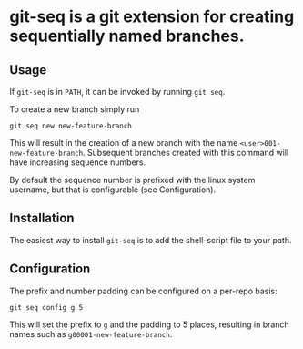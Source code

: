 # git-seq is a git extension for creating sequentially named branches.

## Usage

If `git-seq` is in `PATH`, it can be invoked by running `git seq`.

To create a new branch simply run

``` shell
git seq new new-feature-branch
```

This will result in the creation of a new branch with the name
`<user>001-new-feature-branch`. Subsequent branches created with
this command will have increasing sequence numbers.

By default the sequence number is prefixed with the linux system
username, but that is configurable (see Configuration).

## Installation

The easiest way to install `git-seq` is to add the shell-script file
to your path.

## Configuration

The prefix and number padding can be configured on a per-repo basis:

``` shell
git seq config g 5
```

This will set the prefix to `g` and the padding to 5 places, resulting in
branch names such as `g00001-new-feature-branch`.

